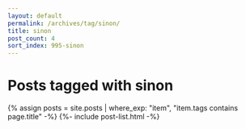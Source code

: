 ```yaml
---
layout: default
permalink: /archives/tag/sinon/
title: sinon
post_count: 4
sort_index: 995-sinon
---
```

<h1 class="page-heading">Posts tagged with sinon</h1>
{% assign posts = site.posts | where_exp: "item", "item.tags contains page.title" -%}
{%- include post-list.html -%}
